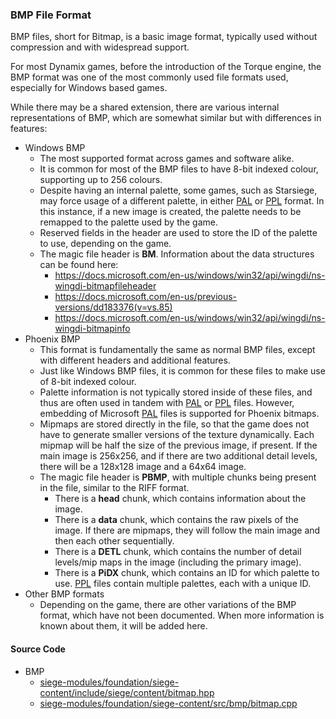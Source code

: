 ### BMP File Format

BMP files, short for Bitmap, is a basic image format, typically used without compression and with widespread support.

For most Dynamix games, before the introduction of the Torque engine, the BMP format was one of the most commonly used file formats used, especially for Windows based games.

While there may be a shared extension, there are various internal representations of BMP, which are somewhat similar but with differences in features:

* Windows BMP
  * The most supported format across games and software alike.
  * It is common for most of the BMP files to have 8-bit indexed colour, supporting up to 256 colours.
  * Despite having an internal palette, some games, such as Starsiege, may force usage of a different palette, in either [PAL](/siege-modules/foundation/siege-content/src/pal/PAL.md) or [PPL](/siege-modules/foundation/siege-content/src/pal/PPL.md) format. In this instance, if a new image is created, the palette needs to be remapped to the palette used by the game.
  * Reserved fields in the header are used to store the ID of the palette to use, depending on the game.
  * The magic file header is **BM**. Information about the data structures can be found here:
    * https://docs.microsoft.com/en-us/windows/win32/api/wingdi/ns-wingdi-bitmapfileheader
    * https://docs.microsoft.com/en-us/previous-versions/dd183376(v=vs.85)
    * https://docs.microsoft.com/en-us/windows/win32/api/wingdi/ns-wingdi-bitmapinfo
* Phoenix BMP
  * This format is fundamentally the same as normal BMP files, except with different headers and additional features.
  * Just like Windows BMP files, it is common for these files to make use of 8-bit indexed colour.
  * Palette information is not typically stored inside of these files, and thus are often used in tandem with [PAL](/siege-modules/foundation/siege-content/src/pal/PAL.md) or [PPL](/siege-modules/foundation/siege-content/src/pal/PPL.md) files. However, embedding of Microsoft [PAL](/siege-modules/foundation/siege-content/src/pal/PAL.md) files is supported for Phoenix bitmaps.
  * Mipmaps are stored directly in the file, so that the game does not have to generate smaller versions of the texture dynamically. Each mipmap will be half the size of the previous image, if present. If the main image is 256x256, and if there are two additional detail levels, there will be a 128x128 image and a 64x64 image.
  * The magic file header is **PBMP**, with multiple chunks being present in the file, similar to the RIFF format.
    * There is a **head** chunk, which contains information about the image.
    * There is a **data** chunk, which contains the raw pixels of the image. If there are mipmaps, they will follow the main image and then each other sequentially. 
    * There is a **DETL** chunk, which contains the number of detail levels/mip maps in the image (including the primary image).
    * There is a **PiDX** chunk, which contains an ID for which palette to use. [PPL](/siege-modules/foundation/siege-content/src/pal/PPL.md) files contain multiple palettes, each with a unique ID. 
* Other BMP formats
  * Depending on the game, there are other variations of the BMP format, which have not been documented. When more information is known about them, it will be added here.

#### Source Code
* BMP
    * [siege-modules/foundation/siege-content/include/siege/content/bitmap.hpp](/siege-modules/foundation/siege-content/include/siege/content/bmp/bitmap.hpp)
    * [siege-modules/foundation/siege-content/src/bmp/bitmap.cpp](/siege-modules/foundation/siege-content/src/bmp/bitmap.cpp)